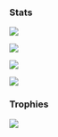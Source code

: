 ### Stats

![](https://github-readme-stats.vercel.app/api/top-langs/?username=Pavlos-Efstathiou&theme=tokyonight)
 
![](https://github-readme-stats.vercel.app/api?username=Pavlos-Efstathiou&show_icons=true&theme=tokyonight)
  
![](https://github-readme-streak-stats.herokuapp.com/?user=Pavlos-Efstathiou&show_icons=true&theme=tokyonight)
 
![](https://github-profile-summary-cards.vercel.app/api/cards/profile-details?username=Pavlos-Efstathiou&theme=tokyonight)

<!--
### Wakatime
![](https://github-readme-stats.vercel.app/api/wakatime?username=Pavlos-Efstathiou&show_icons=true&theme=monokai) 
-->

### Trophies

<img src="https://github-profile-trophy.vercel.app/?username=Pavlos-Efstathiou&theme=tokyonight">
